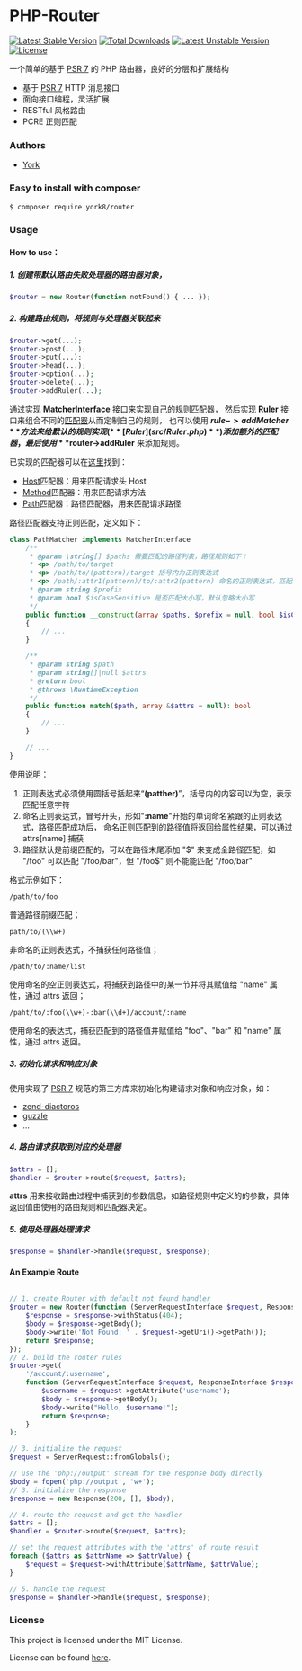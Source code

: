 # PHP-Router

[![Latest Stable Version](https://poser.pugx.org/york8/router/v/stable)](https://packagist.org/packages/york8/router) 
[![Total Downloads](https://poser.pugx.org/york8/router/downloads)](https://packagist.org/packages/york8/router) 
[![Latest Unstable Version](https://poser.pugx.org/york8/router/v/unstable)](https://packagist.org/packages/york8/router) 
[![License](https://poser.pugx.org/york8/router/license)](https://packagist.org/packages/york8/router)

一个简单的基于 [PSR 7](http://www.php-fig.org/psr/psr-7/) 的 PHP 路由器，良好的分层和扩展结构

* 基于 [PSR 7](http://www.php-fig.org/psr/psr-7/) HTTP 消息接口
* 面向接口编程，灵活扩展
* RESTful 风格路由
* PCRE 正则匹配

### Authors

- [York](https://github.com/york8)

### Easy to install with composer
```sh
$ composer require york8/router
```

### Usage

#### How to use：

##### 1. 创建带默认路由失败处理器的路由器对象，
```php
$router = new Router(function notFound() { ... });
```

##### 2. 构建路由规则，将规则与处理器关联起来
```php
$router->get(...);
$router->post(...);
$router->put(...);
$router->head(...);
$router->option(...);
$router->delete(...);
$router->addRuler(...);
```
通过实现 **[MatcherInterface](src/MatcherInterface.php)** 接口来实现自己的规则匹配器，
然后实现 **[Ruler](src/RulerInterface.php)** 接口来组合不同的[匹配器](src/Matcher)从而定制自己的规则，
也可以使用 **$rule->addMatcher** 方法来给默认的规则实现(**[Ruler](src/Ruler.php)**)添加额外的匹配器，
最后使用 **$router->addRuler** 来添加规则。

已实现的匹配器可以在[这里](src/Matcher)找到：
* [Host](src/Matcher/HostMatcher.php)匹配器：用来匹配请求头 Host
* [Method](src/Matcher/MethodMatcher.php)匹配器：用来匹配请求方法
* [Path](src/Matcher/PathMatcher.php)匹配器：路径匹配器，用来匹配请求路径

路径匹配器支持正则匹配，定义如下：
```php
class PathMatcher implements MatcherInterface
    /**
     * @param \string[] $paths 需要匹配的路径列表，路径规则如下：
     * <p> /path/to/target
     * <p> /path/to/(pattern)/target 括号内为正则表达式
     * <p> /path/:attr1(pattern)/to/:attr2(pattern) 命名的正则表达式，匹配到值将设置到请求对象的 attributes 中
     * @param string $prefix
     * @param bool $isCaseSensitive 是否匹配大小写，默认忽略大小写
     */
    public function __construct(array $paths, $prefix = null, bool $isCaseSensitive = false)
    {
        // ...
    }

    /**
     * @param string $path
     * @param string[]|null $attrs
     * @return bool
     * @throws \RuntimeException
     */
    public function match($path, array &$attrs = null): bool
    {
        // ...
    }

    // ...
}
```

使用说明：
1. 正则表达式必须使用圆括号括起来“**(patther)**”，括号内的内容可以为空，表示匹配任意字符
2. 命名正则表达式，冒号开头，形如"**:name**"开始的单词命名紧跟的正则表达式，路径匹配成功后，
   命名正则匹配到的路径值将返回给属性结果，可以通过 attrs[name] 捕获
3. 路径默认是前缀匹配的，可以在路径末尾添加 "$" 来变成全路径匹配，如 "/foo" 可以匹配 "/foo/bar"，但 "/foo$" 则不能能匹配 "/foo/bar"

格式示例如下：
```
/path/to/foo
```
普通路径前缀匹配；
```
path/to/(\\w+)
```
非命名的正则表达式，不捕获任何路径值；
```
/path/to/:name/list
```
使用命名的空正则表达式，将捕获到路径中的某一节并将其赋值给 "name" 属性，通过 attrs 返回；
```
/paht/to/:foo(\\w+)-:bar(\\d+)/account/:name
```
使用命名的表达式，捕获匹配到的路径值并赋值给 "foo"、"bar" 和 "name" 属性，通过 attrs 返回。

##### 3. 初始化请求和响应对象
使用实现了 [PSR 7](http://www.php-fig.org/psr/psr-7/) 规范的第三方库来初始化构建请求对象和响应对象，如：
* [zend-diactoros](https://github.com/zendframework/zend-diactoros)
* [guzzle](https://github.com/guzzle/psr7)
* ...

##### 4. 路由请求获取到对应的处理器
```php
$attrs = [];
$handler = $router->route($request, $attrs);
```
**attrs** 用来接收路由过程中捕获到的参数信息，如路径规则中定义的的参数，具体返回值由使用的路由规则和匹配器决定。

##### 5. 使用处理器处理请求
```php
$response = $handler->handle($request, $response);
```

#### An Example Route
```php

// 1. create Router with default not found handler
$router = new Router(function (ServerRequestInterface $request, ResponseInterface $response) {
    $response = $response->withStatus(404);
    $body = $response->getBody();
    $body->write('Not Found: ' . $request->getUri()->getPath());
    return $response;
});
// 2. build the router rules
$router->get(
    '/account/:username',
    function (ServerRequestInterface $request, ResponseInterface $response) {
        $username = $request->getAttribute('username');
        $body = $response->getBody();
        $body->write("Hello, $username!");
        return $response;
    }
);

// 3. initialize the request
$request = ServerRequest::fromGlobals();

// use the 'php://output' stream for the response body directly
$body = fopen('php://output', 'w+');
// 3. initialize the response
$response = new Response(200, [], $body);

// 4. route the request and get the handler
$attrs = [];
$handler = $router->route($request, $attrs);

// set the request attributes with the 'attrs' of route result
foreach ($attrs as $attrName => $attrValue) {
    $request = $request->withAttribute($attrName, $attrValue);
}

// 5. handle the request
$response = $handler->handle($request, $response);
```

### License
This project is licensed under the MIT License.

License can be found [here](LICENSE).
